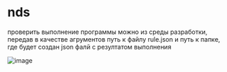 # nds
проверить выполнение программы можно из среды разработки, передав в качестве агрументов путь к файлу rule.json 
и путь к папке, где будет создан json фалй с резултатом выполнения

![image](https://user-images.githubusercontent.com/98388659/225118185-210da251-449b-4f48-9838-0ddeb60b6d37.png)

